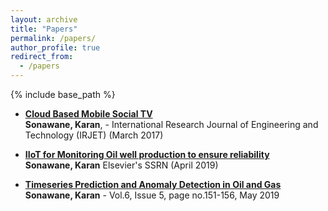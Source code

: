 ```yaml
---
layout: archive
title: "Papers"
permalink: /papers/
author_profile: true
redirect_from:
  - /papers
---
```


{% include base_path %}


* [**Cloud Based Mobile Social TV**](https://www.irjet.net/archives/V4/i3/IRJET-V4I3587.pdf) <br />
  **Sonawane, Karan**, - International Research Journal of Engineering and Technology (IRJET) (March 2017)
  
* [**IIoT for Monitoring Oil well production to ensure reliability**](https://papers.ssrn.com/sol3/papers.cfm?abstract_id=3370201) <br />
  **Sonawane, Karan** Elsevier's SSRN (April 2019)
  
* [**Timeseries Prediction and Anomaly Detection in Oil and Gas**](http://www.jetir.org/view?paper=JETIRCS06035) <br />
  **Sonawane, Karan** - Vol.6, Issue 5, page no.151-156, May 2019 
  

